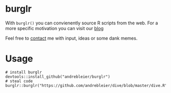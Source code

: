 burglr
===================================

With `burglr()` you can convienently source R scripts from the web. For a more specific
motivation you can visit our [blog](https://www.statworx.com/de/blog/burglr-stealing-code-from-the-web/)

Feel free to [contact](mailto:andre.bleier@statworx.com) me with input, ideas or some dank memes.


# Usage

<pre><code># install burglr
devtools::install_github("andrebleier/burglr")
# steal code
burglr::burglr("https://github.com/andrebleier/dive/blob/master/dive.R")
</code></pre>

